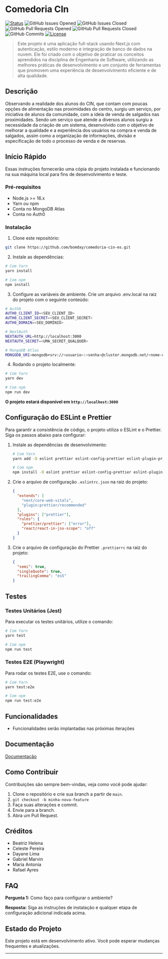 # Comedoria CIn

[![Status](https://img.shields.io/badge/status-active-success)]()
![GitHub Issues Opened](https://img.shields.io/github/issues/bomday/comedoria-cin-es?color=green)
![GitHub Issues Closed](https://img.shields.io/github/issues-closed/bomday/comedoria-cin-es?color=green)
![GitHub Pull Requests Opened](https://img.shields.io/github/issues-pr/bomday/comedoria-cin-es?color=green)
![GitHub Pull Requests Closed](https://img.shields.io/github/issues-pr-closed/bomday/comedoria-cin-es?color=green)
![GitHub Commits](https://img.shields.io/github/commit-activity/t/bomday/comedoria-cin-es/main?color=green)
[![License](https://img.shields.io/badge/license-MIT-blue.svg)](/LICENSE)

> Este projeto é uma aplicação full-stack usando Next.js com autenticação, estilo moderno e integração de banco de dados na nuvem. Ele foi criado com o objetivo de praticar os conceitos aprendidos na disciplina de Engenharia de Software, utilizando as melhores práticas de desenvolvimento e um conjunto de ferramentas que promovem uma experiência de desenvolvimento eficiente e de alta qualidade.

## Descrição

Observando a realidade dos alunos do CIN, que contam com poucas opções de alimentação nas proximidades do centro, surgiu um serviço, por iniciativa de alunos da comunidade, com a ideia de venda de salgados nas proximidades. 
Sendo um serviço que atende a diversos alunos surgiu a necessidade da criação de um sistema, desenvolvido com o objetivo de melhorar a qualidade e a experiência dos usuários na compra e venda de salgados, assim como a organização de informações, divisão e especificação de todo o processo de venda e de reservas. 

## Início Rápido

Essas instruções fornecerão uma cópia do projeto instalada e funcionando na sua máquina local para fins de desenvolvimento e teste.

### Pré-requisitos

- Node.js >= 16.x
- Yarn ou npm
- Conta no MongoDB Atlas
- Conta no Auth0

### Instalação

1. Clone este repositório:
```bash
git clone https://github.com/bomday/comedoria-cin-es.git
```

2. Instale as dependências:
```bash
# Com Yarn
yarn install

# Com npm
npm install
```

3. Configure as variáveis de ambiente. Crie um arquivo .env.local na raiz do projeto com o seguinte conteúdo:
```bash
# Auth0
AUTH0_CLIENT_ID=<SEU_CLIENT_ID>
AUTH0_CLIENT_SECRET=<SEU_CLIENT_SECRET>
AUTH0_DOMAIN=<SEU_DOMÍNIO>

# NextAuth
NEXTAUTH_URL=http://localhost:3000
NEXTAUTH_SECRET=<UMA_SECRET_QUALQUER>

# MongoDB Atlas
MONGODB_URI=mongodb+srv://<usuario>:<senha>@cluster.mongodb.net/<nome-do-banco>?retryWrites=true&w=majority
```

4. Rodando o projeto localmente:
```bash
# Com Yarn
yarn dev

# Com npm
npm run dev
```

**O projeto estará disponível em `http://localhost:3000`**

## Configuração do ESLint e Prettier

Para garantir a consistência de código, o projeto utiliza o ESLint e o Prettier. Siga os passos abaixo para configurar:

1. Instale as dependências de desenvolvimento:
   ```bash
   # Com Yarn
   yarn add -D eslint prettier eslint-config-prettier eslint-plugin-prettier eslint-plugin-react eslint-plugin-react-hooks

   # Com npm
   npm install -D eslint prettier eslint-config-prettier eslint-plugin-prettier eslint-plugin-react eslint-plugin-react-hooks
   ```

2. Crie o arquivo de configuração `.eslintrc.json` na raiz do projeto:
   ```json
   {
     "extends": [
       "next/core-web-vitals",
       "plugin:prettier/recommended"
     ],
     "plugins": ["prettier"],
     "rules": {
       "prettier/prettier": ["error"],
       "react/react-in-jsx-scope": "off"
     }
   }
   ```

3. Crie o arquivo de configuração do Prettier `.prettierrc` na raiz do projeto:
   ```json
   {
     "semi": true,
     "singleQuote": true,
     "trailingComma": "es5"
   }
   ```

## Testes

### Testes Unitários (Jest)

Para executar os testes unitários, utilize o comando:
   ```bash
   # Com Yarn
   yarn test

   # Com npm
   npm run test
   ```

### Testes E2E (Playwright)

Para rodar os testes E2E, use o comando:
   ```bash
   # Com Yarn
   yarn test:e2e

   # Com npm
   npm run test:e2e
   ```

## Funcionalidades

- Funcionalidades serão implantadas nas próximas iterações

## Documentação

[Documentação](https://github.com/bomday/comedoria-cin-es/tree/main/public/docs)

## Como Contribuir

Contribuições são sempre bem-vindas, veja como você pode ajudar:
1. Clone o repositório e crie sua branch a partir de `main`.
2. `git checkout -b minha-nova-feature`
3. Faça suas alterações e commit.
4. Envie para a branch.
5. Abra um Pull Request.

## Créditos

- Beatriz Helena
- Celeste Pereira
- Dayane Lima
- Gabriel Marvin
- Maria Antonia
- Rafael Ayres

## FAQ

**Pergunta 1:** Como faço para configurar o ambiente?

**Resposta:** Siga as instruções de instalação e qualquer etapa de configuração adicional indicada acima.

## Estado do Projeto

Este projeto está em desenvolvimento ativo. Você pode esperar mudanças frequentes e atualizações.

---